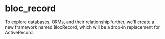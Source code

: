 # bloc_record
To explore databases, ORMs, and their relationship further, we'll create a new framework named  BlocRecord, which will be a drop-in replacement for ActiveRecord.
